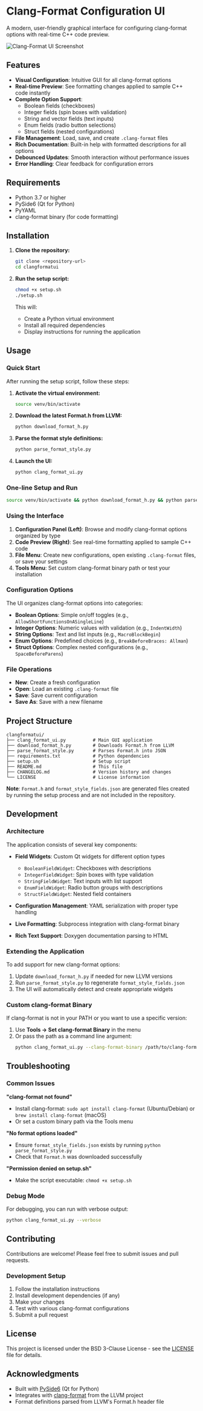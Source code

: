 # Clang-Format Configuration UI

A modern, user-friendly graphical interface for configuring clang-format options with real-time C++ code preview.

![Clang-Format UI Screenshot](https://via.placeholder.com/800x400/2c3e50/ffffff?text=Clang-Format+UI)

## Features

- **Visual Configuration**: Intuitive GUI for all clang-format options
- **Real-time Preview**: See formatting changes applied to sample C++ code instantly
- **Complete Option Support**: 
  - Boolean fields (checkboxes)
  - Integer fields (spin boxes with validation)
  - String and vector fields (text inputs)
  - Enum fields (radio button selections)
  - Struct fields (nested configurations)
- **File Management**: Load, save, and create `.clang-format` files
- **Rich Documentation**: Built-in help with formatted descriptions for all options
- **Debounced Updates**: Smooth interaction without performance issues
- **Error Handling**: Clear feedback for configuration errors

## Requirements

- Python 3.7 or higher
- PySide6 (Qt for Python)
- PyYAML
- clang-format binary (for code formatting)

## Installation

1. **Clone the repository:**
   ```bash
   git clone <repository-url>
   cd clangformatui
   ```

2. **Run the setup script:**
   ```bash
   chmod +x setup.sh
   ./setup.sh
   ```

   This will:
   - Create a Python virtual environment
   - Install all required dependencies
   - Display instructions for running the application

## Usage

### Quick Start

After running the setup script, follow these steps:

1. **Activate the virtual environment:**
   ```bash
   source venv/bin/activate
   ```

2. **Download the latest Format.h from LLVM:**
   ```bash
   python download_format_h.py
   ```

3. **Parse the format style definitions:**
   ```bash
   python parse_format_style.py
   ```

4. **Launch the UI:**
   ```bash
   python clang_format_ui.py
   ```

### One-line Setup and Run
```bash
source venv/bin/activate && python download_format_h.py && python parse_format_style.py && python clang_format_ui.py
```

### Using the Interface

1. **Configuration Panel (Left)**: Browse and modify clang-format options organized by type
2. **Code Preview (Right)**: See real-time formatting applied to sample C++ code
3. **File Menu**: Create new configurations, open existing `.clang-format` files, or save your settings
4. **Tools Menu**: Set custom clang-format binary path or test your installation

### Configuration Options

The UI organizes clang-format options into categories:

- **Boolean Options**: Simple on/off toggles (e.g., `AllowShortFunctionsOnASingleLine`)
- **Integer Options**: Numeric values with validation (e.g., `IndentWidth`)
- **String Options**: Text and list inputs (e.g., `MacroBlockBegin`)
- **Enum Options**: Predefined choices (e.g., `BreakBeforeBraces: Allman`)
- **Struct Options**: Complex nested configurations (e.g., `SpaceBeforeParens`)

### File Operations

- **New**: Create a fresh configuration
- **Open**: Load an existing `.clang-format` file
- **Save**: Save current configuration
- **Save As**: Save with a new filename

## Project Structure

```
clangformatui/
├── clang_format_ui.py          # Main GUI application
├── download_format_h.py        # Downloads Format.h from LLVM
├── parse_format_style.py       # Parses Format.h into JSON
├── requirements.txt            # Python dependencies
├── setup.sh                    # Setup script
├── README.md                   # This file
├── CHANGELOG.md                # Version history and changes
└── LICENSE                     # License information
```

**Note**: `Format.h` and `format_style_fields.json` are generated files created by running the setup process and are not included in the repository.

## Development

### Architecture

The application consists of several key components:

- **Field Widgets**: Custom Qt widgets for different option types
  - `BooleanFieldWidget`: Checkboxes with descriptions
  - `IntegerFieldWidget`: Spin boxes with type validation
  - `StringFieldWidget`: Text inputs with list support
  - `EnumFieldWidget`: Radio button groups with descriptions
  - `StructFieldWidget`: Nested field containers

- **Configuration Management**: YAML serialization with proper type handling
- **Live Formatting**: Subprocess integration with clang-format binary
- **Rich Text Support**: Doxygen documentation parsing to HTML

### Extending the Application

To add support for new clang-format options:

1. Update `download_format_h.py` if needed for new LLVM versions
2. Run `parse_format_style.py` to regenerate `format_style_fields.json`
3. The UI will automatically detect and create appropriate widgets

### Custom clang-format Binary

If clang-format is not in your PATH or you want to use a specific version:

1. Use **Tools → Set clang-format Binary** in the menu
2. Or pass the path as a command line argument:
   ```bash
   python clang_format_ui.py --clang-format-binary /path/to/clang-format
   ```

## Troubleshooting

### Common Issues

**"clang-format not found"**
- Install clang-format: `sudo apt install clang-format` (Ubuntu/Debian) or `brew install clang-format` (macOS)
- Or set a custom binary path via the Tools menu

**"No format options loaded"**
- Ensure `format_style_fields.json` exists by running `python parse_format_style.py`
- Check that `Format.h` was downloaded successfully

**"Permission denied on setup.sh"**
- Make the script executable: `chmod +x setup.sh`

### Debug Mode

For debugging, you can run with verbose output:
```bash
python clang_format_ui.py --verbose
```

## Contributing

Contributions are welcome! Please feel free to submit issues and pull requests.

### Development Setup

1. Follow the installation instructions
2. Install development dependencies (if any)
3. Make your changes
4. Test with various clang-format configurations
5. Submit a pull request

## License

This project is licensed under the BSD 3-Clause License - see the [LICENSE](LICENSE) file for details.

## Acknowledgments

- Built with [PySide6](https://www.qt.io/qt-for-python) (Qt for Python)
- Integrates with [clang-format](https://clang.llvm.org/docs/ClangFormat.html) from the LLVM project
- Format definitions parsed from LLVM's Format.h header file
